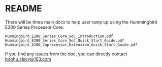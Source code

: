 # README #

There will be three main docs to help user ramp up using the Hummingbird E200 Series Processor Core:

    Hummingbird_E200_Series_Core_SoC_Introduction.pdf
    Hummingbird_E200_Series_Core_SoC_Quick_Start_Guide.pdf 
    Hummingbird_E200_Coprocessor_Extension_Quick_Start_Guide.pdf

If you find any issues from the doc, you can directly contact bobhu_riscv@163.com 
